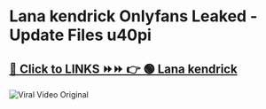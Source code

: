 
 # Lana kendrick Onlyfans Leaked - Update Files u40pi

## <h2><a href="https://clipsfans.com/Lana_kendrick&ref=git">🔗 Click to LINKS ⏩⏩ 👉 🟢 Lana kendrick </a></h2>

<a href="https://clipsfans.com/Lana_kendrick&ref=git" rel="nofollow" data-target="animated-image.originalLink"><img src="https://i.ibb.co.com/xMMVF88/686577567.gif" alt="Viral Video Original" style="max-width: 100%; display: inline-block;" data-target="animated-image.originalImage"></a>

